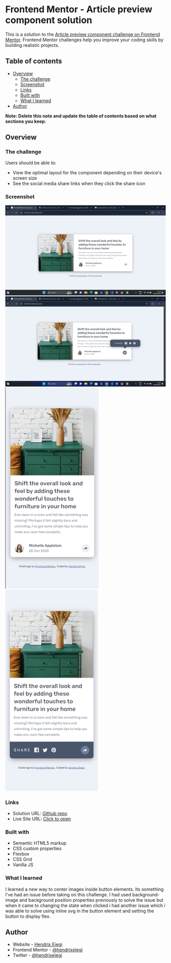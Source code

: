 # Frontend Mentor - Article preview component solution

This is a solution to the [Article preview component challenge on Frontend Mentor](https://www.frontendmentor.io/challenges/article-preview-component-dYBN_pYFT). Frontend Mentor challenges help you improve your coding skills by building realistic projects.

## Table of contents

- [Overview](#overview)
  - [The challenge](#the-challenge)
  - [Screenshot](#screenshot)
  - [Links](#links)
  - [Built with](#built-with)
  - [What I learned](#what-i-learned)
- [Author](#author)

**Note: Delete this note and update the table of contents based on what sections you keep.**

## Overview

### The challenge

Users should be able to:

- View the optimal layout for the component depending on their device's screen size
- See the social media share links when they click the share icon

### Screenshot

![](<./screenshots/Screenshot%20(20).png>)
![](<./screenshots/Screenshot%20(21).png>)
![](./screenshots/Screenshot%202024-10-24%20141759.png)
![](./screenshots/Screenshot%202024-10-24%20141832.png)

### Links

- Solution URL: [Github repo](https://github.com/hendrixejegi/article-preview-component-fm-challenge)
- Live Site URL: [Click to open](https://vercel.com/api/toolbar/link/article-preview-component-fm-challenge.vercel.app?via=project-dashboard-alias-list&p=1&page=/)

### Built with

- Semantic HTML5 markup
- CSS custom properties
- Flexbox
- CSS Grid
- Vanilla JS

### What I learned

I learned a new way to center images inside button elements. Its something I've had an issue before taking on this challenge. I had used background-image and background position properties previously to solve the issue but when it came to changing the state when clicked i had another issue which i was able to solve using inline svg in the button element and setting the button to display flex.

## Author

- Website - [Hendrix Ejegi](https://www.your-site.com)
- Frontend Mentor - [@hendrixejegi](https://www.frontendmentor.io/profile/hendrixejegi)
- Twitter - [@hendrixejegi](https://www.twitter.com/hendrixejegi)
